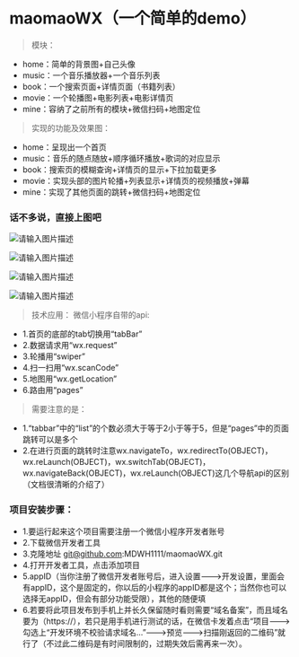 # maomaoWX（一个简单的demo）
>模块：
 - home：简单的背景图+自己头像
 - music：一个音乐播放器+一个音乐列表
 - book：一个搜索页面+详情页面（书籍列表）
 - movie：一个轮播图+电影列表+电影详情页
 - mine：容纳了之前所有的模块+微信扫码+地图定位
>实现的功能及效果图：
 - home：呈现出一个首页
 - music：音乐的随点随放+顺序循环播放+歌词的对应显示
 - book：搜索页的模糊查询+详情页的显示+下拉加载更多
 - movie：实现头部的图片轮播+列表显示+详情页的视频播放+弹幕
 - mine：实现了其他页面的跳转+微信扫码+地图定位
 
 
### 话不多说，直接上图吧

![请输入图片描述][2]

  [2]: http://www.maodan.online/wximg/13.bmp
![请输入图片描述][3]

  [3]: http://www.maodan.online/wximg/14.bmp
  
![请输入图片描述][4]

  [4]: http://www.maodan.online/wximg/15.bmp
![请输入图片描述][5]

  [5]: http://www.maodan.online/wximg/16.bmp
  

>技术应用：
>微信小程序自带的api:
 - 1.首页的底部的tab切换用“tabBar”
 - 2.数据请求用“wx.request”
 - 3.轮播用“swiper”
 - 4.扫一扫用“wx.scanCode”
 - 5.地图用“wx.getLocation”
 - 6.路由用“pages”

>需要注意的是：

 - 1.“tabbar”中的“list”的个数必须大于等于2小于等于5，但是“pages”中的页面跳转可以是多个
 - 2.在进行页面的跳转时注意wx.navigateTo，wx.redirectTo(OBJECT)，wx.reLaunch(OBJECT)，wx.switchTab(OBJECT)，wx.navigateBack(OBJECT)，wx.reLaunch(OBJECT)这几个导航api的区别（文档很清晰的介绍了）
 
### 项目安装步骤：
 - 1.要运行起来这个项目需要注册一个微信小程序开发者账号
 - 2.下载微信开发者工具
 - 3.克隆地址 git@github.com:MDWH1111/maomaoWX.git
 - 4.打开开发者工具，点击添加项目
 - 5.appID（当你注册了微信开发者账号后，进入设置--->开发设置，里面会有appID，这个是固定的，你以后的小程序的appID都是这个；当然你也可以选择无appID，但会有部分功能受限），其他的随便填
 - 6.若要将此项目发布到手机上并长久保留随时看则需要“域名备案”，而且域名要为（https://），若只是用手机进行测试的话，在微信卡发着点击“项目--->勾选上“开发环境不校验请求域名...”--->预览--->扫描刚返回的二维码”就行了（不过此二维码是有时间限制的，过期失效后需再来一次）。
 
